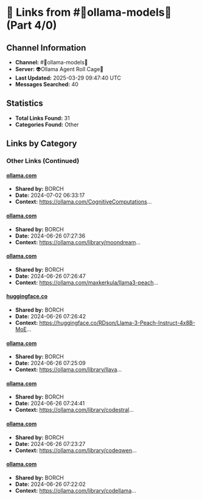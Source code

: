 # 🔗 Links from #🦙ollama-models🦙 (Part 4/0)

## Channel Information
- **Channel:** #🦙ollama-models🦙
- **Server:** 👽Ollama Agent Roll Cage🧙
- **Last Updated:** 2025-03-29 09:47:40 UTC
- **Messages Searched:** 40

## Statistics
- **Total Links Found:** 31
- **Categories Found:** Other

## Links by Category

### Other Links (Continued)

#### [ollama.com](https://ollama.com/CognitiveComputations)
- **Shared by:** BORCH
- **Date:** 2024-07-02 06:33:17
- **Context:** https://ollama.com/CognitiveComputations...

#### [ollama.com](https://ollama.com/library/moondream)
- **Shared by:** BORCH
- **Date:** 2024-06-26 07:27:36
- **Context:** https://ollama.com/library/moondream...

#### [ollama.com](https://ollama.com/maxkerkula/llama3-peach)
- **Shared by:** BORCH
- **Date:** 2024-06-26 07:26:47
- **Context:** https://ollama.com/maxkerkula/llama3-peach...

#### [huggingface.co](https://huggingface.co/RDson/Llama-3-Peach-Instruct-4x8B-MoE)
- **Shared by:** BORCH
- **Date:** 2024-06-26 07:26:42
- **Context:** https://huggingface.co/RDson/Llama-3-Peach-Instruct-4x8B-MoE...

#### [ollama.com](https://ollama.com/library/llava)
- **Shared by:** BORCH
- **Date:** 2024-06-26 07:25:09
- **Context:** https://ollama.com/library/llava...

#### [ollama.com](https://ollama.com/library/codestral)
- **Shared by:** BORCH
- **Date:** 2024-06-26 07:24:41
- **Context:** https://ollama.com/library/codestral...

#### [ollama.com](https://ollama.com/library/codeqwen)
- **Shared by:** BORCH
- **Date:** 2024-06-26 07:23:27
- **Context:** https://ollama.com/library/codeqwen...

#### [ollama.com](https://ollama.com/library/codellama)
- **Shared by:** BORCH
- **Date:** 2024-06-26 07:22:02
- **Context:** https://ollama.com/library/codellama...

